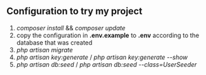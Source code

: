 ## Configuration to try my project
1. *composer install* && *composer update*
2. copy the configuration in **.env.example** to **.env** according to the database that was created
3. *php artisan migrate*
4. *php artisan key:generate* / *php artisan key:generate --show*
5. *php artisan db:seed* / *php artisan db:seed --class=UserSeeder*
